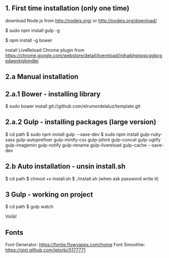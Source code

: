 

## 1. First time installation (only one time)

download Node.js from http://nodejs.org/ or http://nodejs.org/download/ 

$ sudo npm install gulp -g

$ npm install -g bower

install LiveReload Chrome plugin from https://chrome.google.com/webstore/detail/livereload/jnihajbhpnppcggbcgedagnkighmdlei


## 2.a Manual installation

## 2.a.1 Bower - installing library

$ sudo bower install git://github.com/elrumordelaluz/template.git


## 2.a.2 Gulp - installing packages (large version)

$ cd path
$ sudo npm install gulp --save-dev
$ sudo npm install gulp-ruby-sass gulp-autoprefixer gulp-minify-css gulp-jshint gulp-concat gulp-uglify gulp-imagemin gulp-notify gulp-rename gulp-livereload gulp-cache --save-dev




## 2.b Auto installation - unsin install.sh

$ cd path
$ chmod +x install.sh
$ ./install.sh (when ask password write it)





## 3 Gulp - working on project

$ cd path
$ gulp watch

Voilà!




## Fonts 

Font Generator: https://fontie.flowyapps.com/home
Font Smoothie: https://gist.github.com/letorbi/5177771
